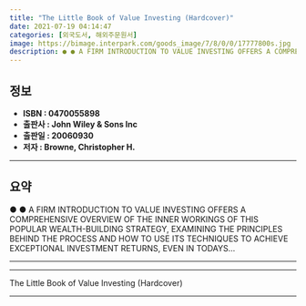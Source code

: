 ```yaml
---
title: "The Little Book of Value Investing (Hardcover)"
date: 2021-07-19 04:14:47
categories: [외국도서, 해외주문원서]
image: https://bimage.interpark.com/goods_image/7/8/0/0/17777800s.jpg
description: ● ● A FIRM INTRODUCTION TO VALUE INVESTING OFFERS A COMPREHENSIVE OVERVIEW OF THE INNER WORKINGS OF THIS POPULAR WEALTH-BUILDING STRATEGY, EXAMINING THE PRINC
---
```


## **정보**

- **ISBN : 0470055898**
- **출판사 : John Wiley & Sons Inc**
- **출판일 : 20060930**
- **저자 : Browne, Christopher H.**

------



## **요약**

●  ●  A FIRM INTRODUCTION TO VALUE INVESTING OFFERS A COMPREHENSIVE OVERVIEW OF THE INNER WORKINGS OF THIS POPULAR WEALTH-BUILDING STRATEGY, EXAMINING THE PRINCIPLES BEHIND THE PROCESS AND HOW TO USE ITS TECHNIQUES TO ACHIEVE EXCEPTIONAL INVESTMENT RETURNS, EVEN IN TODAYS... 

------



------


The Little Book of Value Investing (Hardcover) 

------



